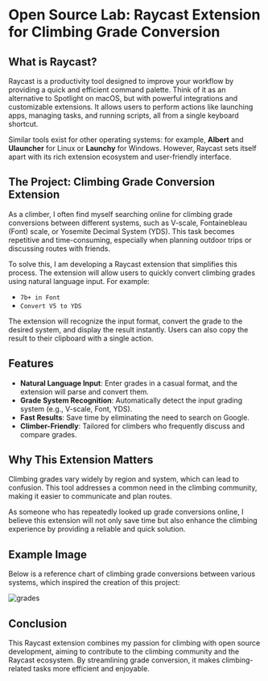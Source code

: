 # Open Source Lab: Raycast Extension for Climbing Grade Conversion

## What is Raycast?

Raycast is a productivity tool designed to improve your workflow by providing a quick and efficient command palette. Think of it as an alternative to Spotlight on macOS, but with powerful integrations and customizable extensions. It allows users to perform actions like launching apps, managing tasks, and running scripts, all from a single keyboard shortcut. 

Similar tools exist for other operating systems: for example, **Albert** and **Ulauncher** for Linux or **Launchy** for Windows. However, Raycast sets itself apart with its rich extension ecosystem and user-friendly interface.

## The Project: Climbing Grade Conversion Extension

As a climber, I often find myself searching online for climbing grade conversions between different systems, such as V-scale, Fontainebleau (Font) scale, or Yosemite Decimal System (YDS). This task becomes repetitive and time-consuming, especially when planning outdoor trips or discussing routes with friends.

To solve this, I am developing a Raycast extension that simplifies this process. The extension will allow users to quickly convert climbing grades using natural language input. For example:

- `7b+ in Font`
- `Convert V5 to YDS`

The extension will recognize the input format, convert the grade to the desired system, and display the result instantly. Users can also copy the result to their clipboard with a single action.

## Features

- **Natural Language Input**: Enter grades in a casual format, and the extension will parse and convert them.
- **Grade System Recognition**: Automatically detect the input grading system (e.g., V-scale, Font, YDS).
- **Fast Results**: Save time by eliminating the need to search on Google.
- **Climber-Friendly**: Tailored for climbers who frequently discuss and compare grades.

## Why This Extension Matters

Climbing grades vary widely by region and system, which can lead to confusion. This tool addresses a common need in the climbing community, making it easier to communicate and plan routes. 

As someone who has repeatedly looked up grade conversions online, I believe this extension will not only save time but also enhance the climbing experience by providing a reliable and quick solution.

## Example Image

Below is a reference chart of climbing grade conversions between various systems, which inspired the creation of this project:

![grades](https://github.com/user-attachments/assets/0c73f4a4-6c70-4f5b-80d8-a913ba173561)

## Conclusion

This Raycast extension combines my passion for climbing with open source development, aiming to contribute to the climbing community and the Raycast ecosystem. By streamlining grade conversion, it makes climbing-related tasks more efficient and enjoyable.
